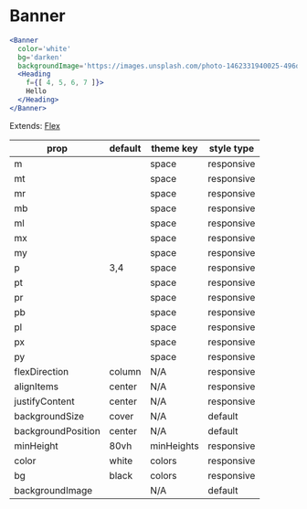 # Banner

```.jsx
<Banner
  color='white'
  bg='darken'
  backgroundImage='https://images.unsplash.com/photo-1462331940025-496dfbfc7564?w=2048&q=20'>
  <Heading
    f={[ 4, 5, 6, 7 ]}>
    Hello
  </Heading>
</Banner>
```

Extends: [Flex](/components/Flex)

prop | default | theme key | style type
---|---|---|---
m |  | space | responsive
mt |  | space | responsive
mr |  | space | responsive
mb |  | space | responsive
ml |  | space | responsive
mx |  | space | responsive
my |  | space | responsive
p | 3,4 | space | responsive
pt |  | space | responsive
pr |  | space | responsive
pb |  | space | responsive
pl |  | space | responsive
px |  | space | responsive
py |  | space | responsive
flexDirection | column | N/A | responsive
alignItems | center | N/A | responsive
justifyContent | center | N/A | responsive
backgroundSize | cover | N/A | default
backgroundPosition | center | N/A | default
minHeight | 80vh | minHeights | responsive
color | white | colors | responsive
bg | black | colors | responsive
backgroundImage |  | N/A | default